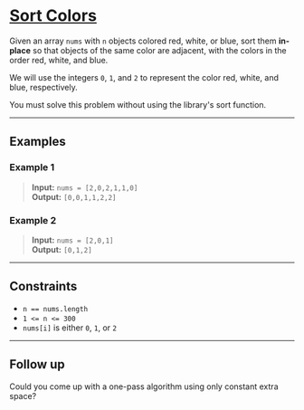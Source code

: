 # [Sort Colors](https://leetcode.com/problems/sort-colors/)

Given an array `nums` with `n` objects colored red, white, or blue, sort them **in-place** so that objects of the same color are adjacent, with the colors in the order red, white, and blue.

We will use the integers `0`, `1`, and `2` to represent the color red, white, and blue, respectively.

You must solve this problem without using the library's sort function.

---

## Examples

### Example 1
> **Input:** `nums = [2,0,2,1,1,0]`  
> **Output:** `[0,0,1,1,2,2]`

### Example 2
> **Input:** `nums = [2,0,1]`  
> **Output:** `[0,1,2]`

---

## Constraints
- `n == nums.length`
- `1 <= n <= 300`
- `nums[i]` is either `0`, `1`, or `2` 

---

## Follow up
Could you come up with a one-pass algorithm using only constant extra space?

